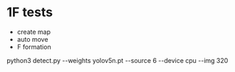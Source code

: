# 1F tests

- create map
- auto move
- F formation

python3 detect.py --weights yolov5n.pt --source 6 --device cpu --img 320 
